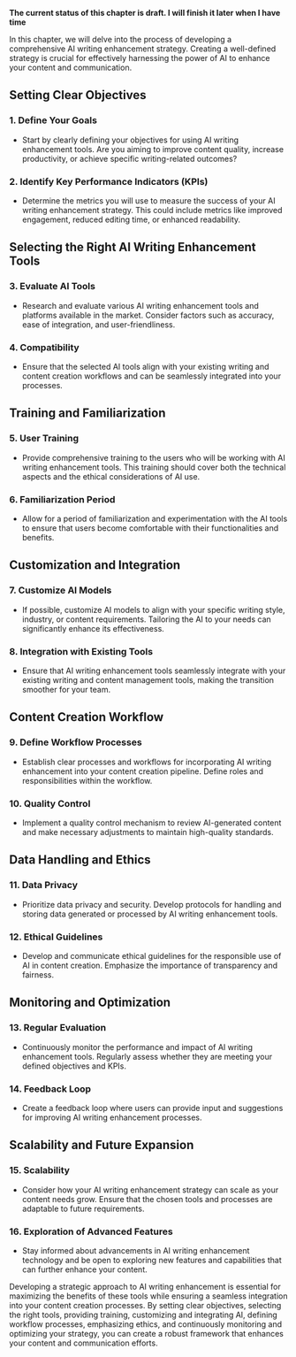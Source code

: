 **The current status of this chapter is draft. I will finish it later when I have time**

In this chapter, we will delve into the process of developing a comprehensive AI writing enhancement strategy. Creating a well-defined strategy is crucial for effectively harnessing the power of AI to enhance your content and communication.

Setting Clear Objectives
------------------------

### **1. Define Your Goals**

* Start by clearly defining your objectives for using AI writing enhancement tools. Are you aiming to improve content quality, increase productivity, or achieve specific writing-related outcomes?

### **2. Identify Key Performance Indicators (KPIs)**

* Determine the metrics you will use to measure the success of your AI writing enhancement strategy. This could include metrics like improved engagement, reduced editing time, or enhanced readability.

Selecting the Right AI Writing Enhancement Tools
------------------------------------------------

### **3. Evaluate AI Tools**

* Research and evaluate various AI writing enhancement tools and platforms available in the market. Consider factors such as accuracy, ease of integration, and user-friendliness.

### **4. Compatibility**

* Ensure that the selected AI tools align with your existing writing and content creation workflows and can be seamlessly integrated into your processes.

Training and Familiarization
----------------------------

### **5. User Training**

* Provide comprehensive training to the users who will be working with AI writing enhancement tools. This training should cover both the technical aspects and the ethical considerations of AI use.

### **6. Familiarization Period**

* Allow for a period of familiarization and experimentation with the AI tools to ensure that users become comfortable with their functionalities and benefits.

Customization and Integration
-----------------------------

### **7. Customize AI Models**

* If possible, customize AI models to align with your specific writing style, industry, or content requirements. Tailoring the AI to your needs can significantly enhance its effectiveness.

### **8. Integration with Existing Tools**

* Ensure that AI writing enhancement tools seamlessly integrate with your existing writing and content management tools, making the transition smoother for your team.

Content Creation Workflow
-------------------------

### **9. Define Workflow Processes**

* Establish clear processes and workflows for incorporating AI writing enhancement into your content creation pipeline. Define roles and responsibilities within the workflow.

### **10. Quality Control**

* Implement a quality control mechanism to review AI-generated content and make necessary adjustments to maintain high-quality standards.

Data Handling and Ethics
------------------------

### **11. Data Privacy**

* Prioritize data privacy and security. Develop protocols for handling and storing data generated or processed by AI writing enhancement tools.

### **12. Ethical Guidelines**

* Develop and communicate ethical guidelines for the responsible use of AI in content creation. Emphasize the importance of transparency and fairness.

Monitoring and Optimization
---------------------------

### **13. Regular Evaluation**

* Continuously monitor the performance and impact of AI writing enhancement tools. Regularly assess whether they are meeting your defined objectives and KPIs.

### **14. Feedback Loop**

* Create a feedback loop where users can provide input and suggestions for improving AI writing enhancement processes.

Scalability and Future Expansion
--------------------------------

### **15. Scalability**

* Consider how your AI writing enhancement strategy can scale as your content needs grow. Ensure that the chosen tools and processes are adaptable to future requirements.

### **16. Exploration of Advanced Features**

* Stay informed about advancements in AI writing enhancement technology and be open to exploring new features and capabilities that can further enhance your content.

Developing a strategic approach to AI writing enhancement is essential for maximizing the benefits of these tools while ensuring a seamless integration into your content creation processes. By setting clear objectives, selecting the right tools, providing training, customizing and integrating AI, defining workflow processes, emphasizing ethics, and continuously monitoring and optimizing your strategy, you can create a robust framework that enhances your content and communication efforts.
